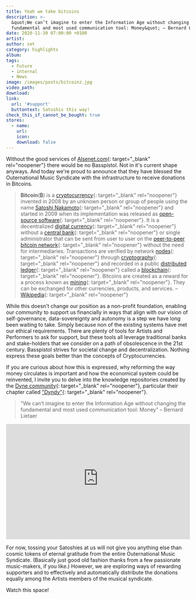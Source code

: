 ```yaml
---
title: Yeah we take bitcoins
description: >-
  &quot;We can’t imagine to enter the Information Age without changing the
  fundamental and most used communication tool: Money&quot; – Bernard Lietaer
date: 2020-11-30 07:00:00 +0100
artist:
author: set
category: highlights
album:
tags:
  - Future
  - internal
  - News
image: /images/posts/bitcoinz.jpg
video_path:
download:
link:
  url: '#support'
  buttontext: Satoshis this way!
check_this_if_cannot_be_bought: true
stores:
  - name:
    url:
    icon:
    download: false
---
```


Without the good services of [Alsenet.com](http://www.alsenet.com/){: target="_blank" rel="noopener"} there would be no Basspistol. Not in it's current shape anyways. And today we're proud to announce that they have blessed the Outernational Music Syndicate with the infrastructure to receive donations in Bitcoins.

> **Bitcoin**(**₿**) is a [cryptocurrency](https://en.wikipedia.org/wiki/Cryptocurrency){: target="_blank" rel="noopener"} invented in 2008 by an unknown person or group of people using the name [Satoshi Nakamoto](https://en.wikipedia.org/wiki/Satoshi_Nakamoto){: target="_blank" rel="noopener"} and started in 2009 when its implementation was released as [open-source software](https://en.wikipedia.org/wiki/Open-source_software){: target="_blank" rel="noopener"}. It is a decentralized [digital currency](https://en.wikipedia.org/wiki/Digital_currency){: target="_blank" rel="noopener"} without a [central bank](https://en.wikipedia.org/wiki/Central_bank){: target="_blank" rel="noopener"} or single administrator that can be sent from user to user on the [peer-to-peer bitcoin network](https://en.wikipedia.org/wiki/Bitcoin_network){: target="_blank" rel="noopener"} without the need for intermediaries. Transactions are verified by network [nodes](https://en.wikipedia.org/wiki/Node_&#40;networking&#41;){: target="_blank" rel="noopener"} through [cryptography](https://en.wikipedia.org/wiki/Cryptography){: target="_blank" rel="noopener"} and recorded in a public [distributed ledger](https://en.wikipedia.org/wiki/Distributed_ledger){: target="_blank" rel="noopener"} called a [blockchain](https://en.wikipedia.org/wiki/Bitcoin#Blockchain){: target="_blank" rel="noopener"}. Bitcoins are created as a reward for a process known as [mining](https://en.wikipedia.org/wiki/Bitcoin#Mining){: target="_blank" rel="noopener"}. They can be exchanged for other currencies, products, and services. – [Wikipedia](https://en.wikipedia.org/wiki/Bitcoin){: target="_blank" rel="noopener"}

While this doesn't change our position as a non-profit foundation, enabling our community to support us financially in ways that align with our vision of self-governance, data-sovereignty and autonomy is a step we have long been waiting to take. Simply because non of the existing systems have met our ethical requirements. There are plenty of tools for Artists and Performers to ask for support, but these tools all leverage traditional banks and stake-holders that we consider on a path of obsolescence in the 21st century. Basspistol strives for societal change and decentralization. Nothing express these goals better than the concepts of Cryptocurrencies.

If you are curious about how this is expressed, why reforming the way money circulates is important and how the economical system could be reinvented, I invite you to delve into the knowledge repositories created by the [Dyne community](https://www.dyne.org/){: target="_blank" rel="noopener"}, particular their chapter called ["Dyndy"](https://www.dyndy.net/){: target="_blank" rel="noopener"}.

> "We can’t imagine to enter the Information Age without changing the fundamental and most used communication tool: Money" – Bernard Lietaer

<iframe src="https://www.youtube-nocookie.com/embed/b-Wwsm4ptw0" allow="accelerometer; autoplay; clipboard-write; encrypted-media; gyroscope; picture-in-picture" allowfullscreen="" width="100%" height="315" frameborder="0"></iframe>

For now, tossing your Satoshies at us will not give you anything else than cosmic tokens of eternal gratitude from the entire Outernational Music Syndicate. (Basically just good old fashion thanks from a few passionate music-makers, if you like.) However, we are exploring ways of rewarding supporters and to effectively and automatically distribute the donations equally among the Artists members of the musical syndicate.

Watch this space\!